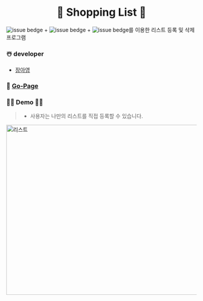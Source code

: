 <h1 align="center">🙌 Shopping List 🙌</h1>

![issue bedge](https://img.shields.io/badge/-html-yellow)  + ![issue bedge](https://img.shields.io/badge/-css-yellowgreen) + ![issue bedge](https://img.shields.io/badge/-javascript-blue)를 이용한 리스트 등록 및 삭제 프로그램 <br /> 



### ☃️ developer
 - [장아영](https://github.com/Jang-Ahyoung)

### 💙 [Go-Page](https://jang-ahyoung.github.io/List-We-Wanted/)

### 🦸‍♂️ Demo 🦸‍♀️
> - 사용자는 나만의 리스트를 직접 등록할 수 있습니다.


<img width="960" height="450" alt="리스트" src="https://user-images.githubusercontent.com/71692593/103169671-39a49300-4881-11eb-9f71-84c96455c27e.PNG">

